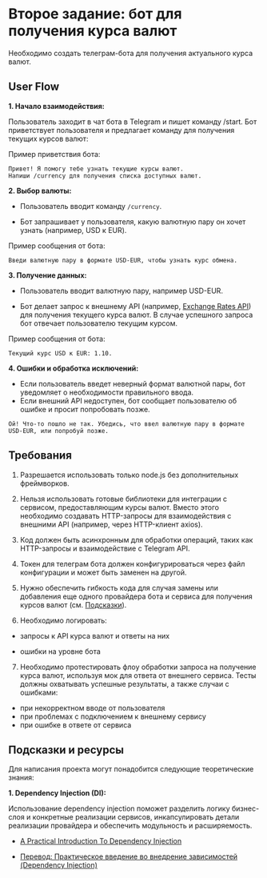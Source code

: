 # Второе задание: бот для получения курса валют

Необходимо создать телеграм-бота для получения актуального курса валют.

## User Flow

**1. Начало взаимодействия:**

Пользователь заходит в чат бота в Telegram и пишет команду /start.
Бот приветствует пользователя и предлагает команду для получения текущих курсов валют:


Пример приветствия бота:

```
Привет! Я помогу тебе узнать текущие курсы валют. 
Напиши /currency для получения списка доступных валют.
```

**2. Выбор валюты:**

- Пользователь вводит команду `/currency`.

- Бот запрашивает у пользователя, какую валютную пару он хочет узнать (например, USD к EUR).


Пример сообщения от бота:

```
Введи валютную пару в формате USD-EUR, чтобы узнать курс обмена.
```

**3. Получение данных:**

- Пользователь вводит валютную пару, например USD-EUR.

- Бот делает запрос к внешнему API (например, [Exchange Rates API](https://exchangeratesapi.io/documentation/)) для получения текущего курса валют.
В случае успешного запроса бот отвечает пользователю текущим курсом.

Пример сообщения от бота:

```
Текущий курс USD к EUR: 1.10.
```

**4. Ошибки и обработка исключений:**

- Если пользователь введет неверный формат валютной пары, бот уведомляет о необходимости правильного ввода.
- Если внешний API недоступен, бот сообщает пользователю об ошибке и просит попробовать позже.

```
Ой! Что-то пошло не так. Убедись, что ввел валютную пару в формате USD-EUR, или попробуй позже.
```

## Требования

1. Разрешается использовать только node.js без дополнительных фреймворков.

2. Нельзя использовать готовые библиотеки для интеграции с сервисом, предоставляющим курсы валют. Вместо этого необходимо создавать HTTP-запросы для взаимодействия с внешними API (например, через HTTP-клиент axios).

3. Код должен быть асинхронным для обработки операций, таких как HTTP-запросы и взаимодействие с Telegram API.

4. Токен для телеграм бота должен конфигурироваться через файл конфигурации и может быть заменен на другой.

5. Нужно обеспечить гибкость кода для случая замены или добавления еще одного провайдера бота и сервиса для получения курсов валют (см. [Подсказки](#подсказки-и-ресурсы)).

6. Необходимо логировать:

- запросы к API курса валют и ответы на них

- ошибки на уровне бота

7. Необходимо протестировать флоу обработки запроса на получение курса валют, используя мок для ответа от внешнего сервиса. Тесты должны охватывать успешные результаты, а также случаи с ошибками:
- при некорректном вводе от пользователя
- при проблемах с подключением к внешнему сервису 
- при ошибке в ответе от сервиса

## Подсказки и ресурсы

Для написания проекта могут понадобится следующие теоретические знания:

**1. Dependency Injection (DI):**

Использование dependency injection поможет разделить логику бизнес-слоя и конкретные реализации сервисов, инкапсулировать детали реализации провайдера и обеспечить модульность и расширяемость.

- [A Practical Introduction To Dependency Injection](https://www.smashingmagazine.com/2020/12/practical-introduction-dependency-injection/)

- [Перевод: Практическое введение во внедрение зависимостей (Dependency Injection)](https://webdevblog.ru/prakticheskoe-vvedenie-vo-vnedrenie-zavisimostej-dependency-injection/)
